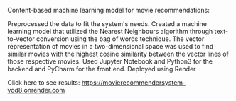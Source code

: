 Content-based machine learning model for movie recommendations:

Preprocessed the data to fit the system's needs. Created a machine learning model that utilized the Nearest Neighbours algorithm through text-to-vector conversion using the bag of words technique. The vector representation of movies in a two-dimensional space was used to find similar movies with the highest cosine similarity between the vector lines of those respective movies. Used Jupyter Notebook and Python3 for the backend and PyCharm for the front end. Deployed using Render

Click here to see results: https://movierecommendersystem-vod8.onrender.com
